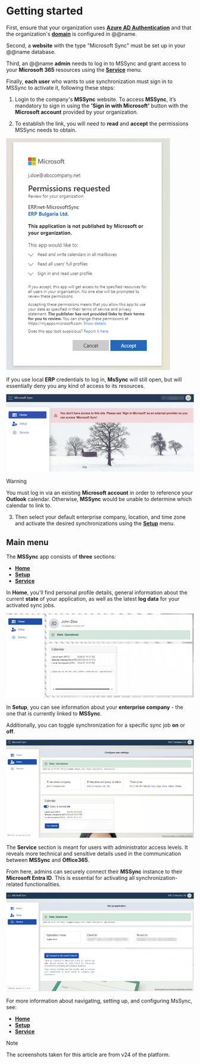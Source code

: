 # Getting started

First, ensure that your organization uses **[Azure AD Authentication](https://docs.erp.net/tech/advanced/security/authentication/azuread.html)** and that the organization's **[domain](https://docs.erp.net/tech/advanced/security/authentication/azuread.html#erpnet-settings)** is configured in @@name.

Second, a **website** with the type "Microsoft Sync" must be set up in your @@name database.

Third, an @@name **admin** needs to log in to MSSync and grant access to your **Microsoft 365** resources using the **[Service](service.md)** menu.

Finally, **each user** who wants to use synchronization must sign in to MSSync to activate it, following these steps:

1. Login to the company's **MSSync** website. To access **MSSync**, it’s mandatory to sign in using the **'Sign in with Microsoft'** button with the **Microsoft account** provided by your organization. 

2. To establish the link, you will need to **read** and **accept** the permissions MSSync needs to obtain.

![picture](../pictures/Overview_permission_01_03.png)
 
If you use local **ERP** credentials to log in, **MsSync** will still open, but will essentially deny you any kind of access to its resources. 

![picture](../pictures/Overview_error_01_03.png)

> [!WARNING]
> 
> You must log in via an existing **Microsoft account** in order to reference your **Outlook** calendar. Otherwise, **MSSync** would be unable to determine which calendar to link to.

3. Then select your default enterprise company, location, and time zone and activate the desired synchronizations using the **[Setup](setup.md)** menu.
 
## Main menu

The **MSSync** app consists of **three** sections: 

-	**[Home](home.md)**
-	**[Setup](setup.md)**
-	**[Service](service.md)**

In **Home**, you'll find personal profile details, general information about the current **state** of your application, as well as the latest **log data** for your activated sync jobs.

![picture](../pictures/Overview_home_cropepd_01_03.png) 

In **Setup**, you can see information about your **enterprise company** - the one that is currently linked to **MSSync**. 

Additionally, you can toggle synchronization for a specific sync job **on** or **off**.

 ![picture](../pictures/Overview_setup_01_03.png)

The **Service** section is meant for users with administrator access levels. It reveals more technical and sensitive details used in the communication between **MSSync** and **Office365**.

From here, admins can securely connect their **MSSync** instance to their **Microsoft Entra ID**. This is essential for activating all synchronization-related functionalities. 

![picture](../pictures/Overview_service_01_03.png)

For more information about navigating, setting up, and configuring MsSync, see:

*	**[Home](home.md)**
*	**[Setup](setup.md)**
* **[Service](service.md)**

> [!NOTE]
> 
> The screenshots taken for this article are from v24 of the platform.
